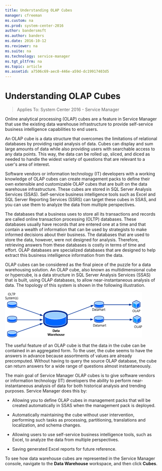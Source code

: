 ```yaml
---
title: Understanding OLAP Cubes
manager: cfreeman
ms.custom: na
ms.prod: system-center-2016
author: bandersmsft
ms.author: banders
ms.date: 2016-10-12
ms.reviewer: na
ms.suite: na
ms.technology: service-manager
ms.tgt_pltfrm: na
ms.topic: article
ms.assetid: a7506c69-aec8-446e-a59d-dc19917403d5
---
```


# Understanding OLAP Cubes

>Applies To: System Center 2016 - Service Manager

Online analytical processing \(OLAP\) cubes are a feature in Service Manager that use the existing data warehouse infrastructure to provide self\-service business intelligence capabilities to end users.  

 An OLAP cube is a data structure that overcomes the limitations of relational databases by providing rapid analysis of data. Cubes can display and sum large amounts of data while also providing users with searchable access to any data points. This way, the data can be rolled up, sliced, and diced as needed to handle the widest variety of questions that are relevant to a user's area of interest.  

 Software vendors or information technology \(IT\) developers with a working knowledge of OLAP cubes can create management packs to define their own extensible and customizable OLAP cubes that are built on the data warehouse infrastructure. These cubes are stored in SQL&nbsp;Server&nbsp;Analysis Services \(SSAS\). Self\-service business intelligence tools such as Excel and SQL&nbsp;Server Reporting Services \(SSRS\) can target these cubes in SSAS, and you can use them to analyze the data from multiple perspectives.  

 The databases that a business uses to store all its transactions and records are called online transaction processing \(OLTP\) databases. These databases usually have records that are entered one at a time and that contain a wealth of information that can be used by strategists to make informed decisions about their business. The databases that are used to store the data, however, were not designed for analysis. Therefore, retrieving answers from these databases is costly in terms of time and effort. OLAP databases are specialized databases that are designed to help extract this business intelligence information from the data.  


 OLAP cubes can be considered as the final piece of the puzzle for a data warehousing solution. An OLAP cube, also known as multidimensional cube or hypercube, is a data structure in SQL&nbsp;Server Analysis Services \(SSAS\) that is built, using OLAP databases, to allow near\-instantaneous analysis of data. The topology of this system is shown in the following illustration.  

 ![Diagram of the Service Manager 2016 DW](../media/ops-dw2012.png)  

 The useful feature of an OLAP cube is that the data in the cube can be contained in an aggregated form. To the user, the cube seems to have the answers in advance because assortments of values are already precomputed. Without having to query the source OLAP database, the cube can return answers for a wide range of questions almost instantaneously.  

 The main goal of Service Manager OLAP cubes is to give software vendors or information technology \(IT\) developers the ability to perform near\-instantaneous analysis of data for both historical analysis and trending purposes. Service Manager does this by:  

-   Allowing you to define OLAP cubes in management packs that will be created automatically in SSAS when the management pack is deployed.  

-   Automatically maintaining the cube without user intervention, performing such tasks as processing, partitioning, translations and localization, and schema changes.  

-   Allowing users to use self\-service business intelligence tools, such as Excel, to analyze the data from multiple perspectives.  

-   Saving generated Excel reports for future reference.  

 To see how data warehouse cubes are represented in the Service Manager console, navigate to the **Data Warehouse** workspace, and then click **Cubes**.  
